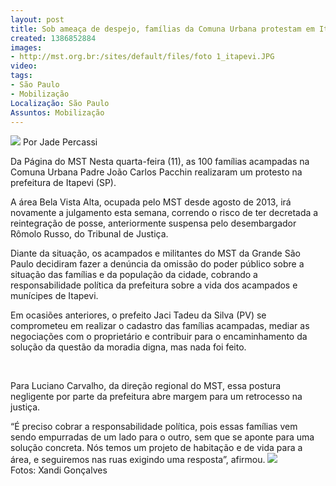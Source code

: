 ```yaml
---
layout: post
title: Sob ameaça de despejo, famílias da Comuna Urbana protestam em Itapevi
created: 1386852884
images:
- http://mst.org.br:/sites/default/files/foto 1_itapevi.JPG
video: 
tags:
- São Paulo
- Mobilização
Localização: São Paulo
Assuntos: Mobilização
---
```



![](/sites/default/files/foto%201_itapevi.JPG)
Por Jade Percassi

Da Página do MST
Nesta quarta-feira (11), as 100 famílias acampadas na Comuna Urbana Padre João Carlos Pacchin realizaram um protesto na prefeitura de Itapevi (SP). 


A área Bela Vista Alta, ocupada pelo MST desde agosto de 2013, irá novamente a julgamento esta semana, correndo o risco de ter decretada a reintegração de posse, anteriormente suspensa pelo desembargador Rômolo Russo, do Tribunal de Justiça.


Diante da situação, os acampados e militantes do MST da Grande São Paulo decidiram fazer a denúncia da omissão do poder público sobre a situação das famílias e da população da cidade, cobrando a responsabilidade política da prefeitura sobre a vida dos acampados e munícipes de Itapevi. 


Em ocasiões anteriores, o prefeito Jaci Tadeu da Silva (PV) se comprometeu em realizar o cadastro das famílias acampadas, mediar as negociações com o proprietário e contribuir para o encaminhamento da solução da questão da moradia digna, mas nada foi feito.

 

Para Luciano Carvalho, da direção regional do MST, essa postura negligente por parte da prefeitura abre margem para um retrocesso na justiça. 


“É preciso cobrar a responsabilidade política, pois essas famílias vem sendo empurradas de um lado para o outro, sem que se aponte para uma solução concreta. Nós temos um projeto de habitação e de vida para a área, e seguiremos nas ruas exigindo uma resposta”, afirmou.
![](/sites/default/files/foto%202_itapevi.JPG)
Fotos: Xandi Gonçalves
